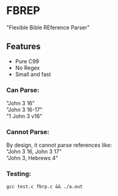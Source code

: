 # FBREP
"Flexible Bible REference Parser"
## Features
* Pure C99
* No Regex
* Small and fast

### Can Parse:
"John 3 16"  
"John 3 16-17"  
"1 John 3 v16"  

### Cannot Parse:
By design, it cannot parse references like:  
"John 3 16, John 3 17"  
"John 3, Hebrews 4"  

### Testing:
`gcc test.c fbrp.c && ./a.out`